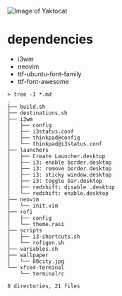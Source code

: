 ![Image of Yaktocat](https://dotfiles.github.io/images/dotfiles-logo.png)

# dependencies
- i3wm
- neovim
- ttf-ubuntu-font-family
- ttf-font-awesome


```
> tree -I *.md                     
.
├── build.sh
├── destinations.sh
├── i3wm
│   ├── config
│   ├── i3status.conf
│   ├── thinkpad@config
│   └── thinkpad@i3status.conf
├── launchers
│   ├── Create Launcher.desktop
│   ├── i3: enable border.desktop
│   ├── i3: remove border.desktop
│   ├── i3: sticky window.desktop
│   ├── i3: toggle bar.desktop
│   ├── redshift: disable .desktop
│   └── redshift: enable.desktop
├── neovim
│   └── init.vim
├── rofi
│   ├── config
│   └── theme.rasi
├── scripts
│   ├── i3-shortcuts.sh
│   └── rofigen.sh
├── variables.sh
├── wallpaper
│   └── 80city.jpg
└── xfce4-terminal
    └── terminalrc

8 directories, 21 files
```
